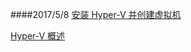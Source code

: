 ####2017/5/8
[安装 Hyper-V 并创建虚拟机](https://msdn.microsoft.com/zh-cn/library/hh846766(v=ws.11).aspx)

[Hyper-V 概述](https://msdn.microsoft.com/zh-cn/library/hh831531(v=ws.11).aspx)
